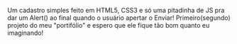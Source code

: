 Um cadastro simples feito em HTML5, CSS3 e só uma pitadinha de JS pra dar um Alert() ao final quando o usuário apertar o Enviar!
Primeiro(segundo) projeto do meu "portifólio" e espero que ele fique tão bom quanto eu imaginando!
